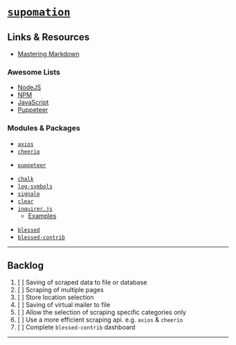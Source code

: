 
# [`supomation`](https://github.com/patevs/supomation)

## Links & Resources

- [Mastering Markdown](https://guides.github.com/features/mastering-markdown/)

### Awesome Lists

- [NodeJS](https://github.com/sindresorhus/awesome-nodejs)
- [NPM](https://github.com/sindresorhus/awesome-npm)
- [JavaScript](https://github.com/sorrycc/awesome-javascript)
- [Puppeteer](https://github.com/transitive-bullshit/awesome-puppeteer)

### Modules & Packages

- [`axios`](https://github.com/axios/axios)
- [`cheerio`](https://github.com/cheeriojs/cheerio)

[]()

- [`puppeteer`](https://github.com/GoogleChrome/puppeteer)

[]()

- [`chalk`](https://github.com/chalk/chalk)
- [`log-symbols`](https://github.com/sindresorhus/log-symbols)
- [`signale`](https://github.com/klaussinani/signale)
- [`clear`](https://github.com/bahamas10/node-clear)
- [`inquirer.js`](https://github.com/SBoudrias/Inquirer.js)
  - [Examples](https://github.com/SBoudrias/Inquirer.js/tree/master/packages/inquirer/examples)

[]()

- [`blessed`](https://github.com/chjj/blessed)
- [`blessed-contrib`](https://github.com/yaronn/blessed-contrib)

---

## Backlog

1. [ ] Saving of scraped data to file or database
2. [ ] Scraping of multiple pages
3. [ ] Store location selection
4. [ ] Saving of virtual mailer to file
5. [ ] Allow the selection of scraping specific categories only
6. [ ] Use a more efficient scraping api. e.g. `axios` & `cheerio`
7. [ ] Complete `blessed-contrib` dashboard

---
